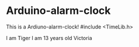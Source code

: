 # Arduino-alarm-clock
This is a Ardiuno-alarm-clock!  #include <TimeLib.h>

I am Tiger
I am 13 years old
Victoria
